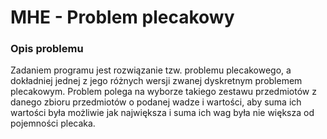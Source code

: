# MHE - Problem plecakowy

### Opis problemu

Zadaniem programu jest rozwiązanie tzw. problemu plecakowego, a dokładniej jednej z jego różnych wersji zwanej dyskretnym problemem plecakowym. Problem polega na wyborze takiego zestawu przedmiotów z danego zbioru przedmiotów o podanej wadze i wartości, aby suma ich wartości była możliwie jak największa i suma ich wag była nie większa od pojemności plecaka.

